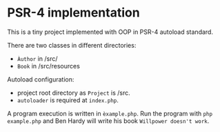 # PSR-4 implementation

This is a tiny project implemented with OOP in PSR-4 autoload standard.

There are two classes in different directories:
* `Àuthor` in /src/
* `Book` in /src/resources

Autoload configuration:
* project root directory as `Project` is /src. 
* `autoloader` is required at `index.php`.

A program execution is written in `èxample.php`. Run the program with `php example.php` 
and Ben Hardy will write his book `Willpower doesn't work`.
